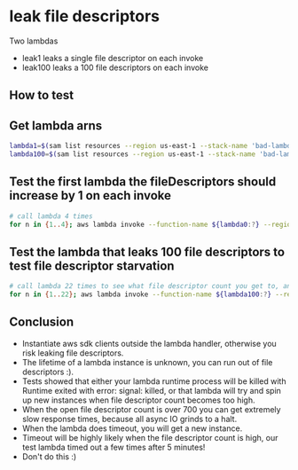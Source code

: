 # leak file descriptors

Two lambdas

- leak1 leaks a single file descriptor on each invoke
- leak100 leaks a 100 file descriptors on each invoke

## How to test

## Get lambda arns

```sh
lambda1=$(sam list resources --region us-east-1 --stack-name 'bad-lambdas' --output json | jq -r '.[] | select (.LogicalResourceId == "LeakFileDescriptors1") | .PhysicalResourceId')
lambda100=$(sam list resources --region us-east-1 --stack-name 'bad-lambdas' --output json | jq -r '.[] | select (.LogicalResourceId == "LeakFileDescriptors100") | .PhysicalResourceId')
```

## Test the first lambda the fileDescriptors should increase by 1 on each invoke

```sh
# call lambda 4 times
for n in {1..4}; aws lambda invoke --function-name ${lambda0:?} --region us-east-1 --payload '{}' /dev/stdout | cat
```

## Test the lambda that leaks 100 file descriptors to test file descriptor starvation

```sh
# call lambda 22 times to see what file descriptor count you get to, and how many instances lambda spins up :)
for n in {1..22}; aws lambda invoke --function-name ${lambda100:?} --region us-east-1 --payload '{}' /dev/stdout | cat
```

## Conclusion

- Instantiate aws sdk clients outside the lambda handler, otherwise you risk leaking file descriptors.
- The lifetime of a lambda instance is unknown, you can run out of file descriptors :).
- Tests showed that either your lambda runtime process will be killed with Runtime exited with error: signal: killed, or that lambda will try and spin up new instances when file descriptor count becomes too high.
- When the open file descriptor count is over 700 you can get extremely slow response times, because all async IO grinds to a halt.
- When the lambda does timeout, you will get a new instance.
- Timeout will be highly likely when the file descriptor count is high, our test lambda timed out a few times after 5 minutes!
- Don't do this :)
